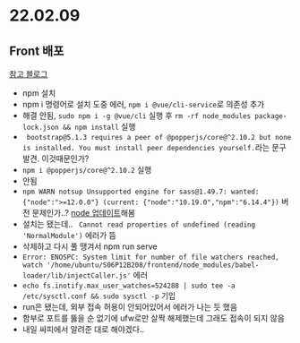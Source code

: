 # 22.02.09

## Front 배포

[참고 블로그](https://dev-r.tistory.com/11)

- npm 설치
- npm i 명령어로 설치 도중 에러, `npm i @vue/cli-service`로 의존성 추가
- 해결 안됨, `sudo npm i -g @vue/cli` 실행 후 `rm -rf node_modules package-lock.json && npm install` 실행
- ` bootstrap@5.1.3 requires a peer of @popperjs/core@^2.10.2 but none is installed. You must install peer dependencies yourself.`라는 문구 발견. 이것때문인가?
- `npm i @popperjs/core@^2.10.2` 실행
- 안됨
- `npm WARN notsup Unsupported engine for sass@1.49.7: wanted: {"node":">=12.0.0"} (current: {"node":"10.19.0","npm":"6.14.4"})` 버전 문제인가..? [node 업데이트](https://jsikim1.tistory.com/158)해봄
- 설치는 됐는데.. ` Cannot read properties of undefined (reading 'NormalModule')` 에러가 뜸
- 삭제하고 다시 풀 땡겨서 npm run serve
- `Error: ENOSPC: System limit for number of file watchers reached, watch '/home/ubuntu/S06P12B208/frontend/node_modules/babel-loader/lib/injectCaller.js'` 에러
- `echo fs.inotify.max_user_watches=524288 | sudo tee -a /etc/sysctl.conf && sudo sysctl -p` 기입 
- run은 됐는데, 외부 접속 허용이 안되어있어서 에러가 나는 듯 했음
- 함부로 포트를 뚫을 순 없기에 ufw로만 살짝 해제했는데 그래도 접속이 되지 않음
- 내일 싸피에서 알려준 대로 해야겠다..
